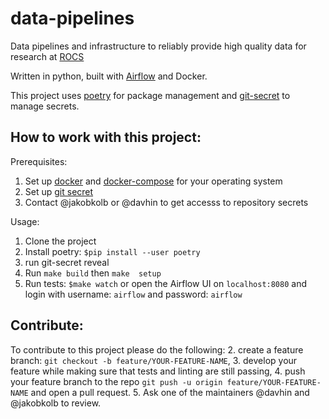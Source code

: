 # data-pipelines

Data pipelines and infrastructure to reliably provide high quality data for research at [ROCS](https://rocs.hu-berlin.de/)

Written in python, built with [Airflow](https://airflow.apache.org/) and Docker.

This project uses [poetry](https://python-poetry.org/) for package management and [git-secret](https://git-secret.io/) to manage secrets.

## How to work with this project:

Prerequisites: 
1. Set up [docker](https://docs.docker.com/get-docker/) and [docker-compose](https://docs.docker.com/compose/install/) for your operating system
2. Set up [git secret](https://git-secret.io/installation)
3. Contact @jakobkolb or @davhin to get accesss to repository secrets

Usage:
1. Clone the project
2. Install poetry: `$pip install --user poetry`
3. run git-secret reveal
4. Run `make build` then `make  setup`
5. Run tests: `$make watch` or open the Airflow UI on `localhost:8080` and login with username: `airflow` and password: `airflow`

## Contribute:

To contribute to this project please do the following:
2. create a feature branch: `git checkout -b feature/YOUR-FEATURE-NAME`,
3. develop your feature while making sure that tests and linting are still passing,
4. push your feature branch to the repo `git push -u origin feature/YOUR-FEATURE-NAME` and open a pull request.
5. Ask one of the maintainers @davhin and @jakobkolb to review.
